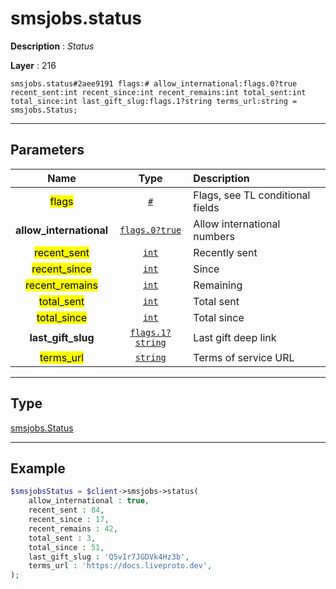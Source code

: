 # smsjobs.status

**Description** : *Status*

**Layer** : 216

```tl
smsjobs.status#2aee9191 flags:# allow_international:flags.0?true recent_sent:int recent_since:int recent_remains:int total_sent:int total_since:int last_gift_slug:flags.1?string terms_url:string = smsjobs.Status;
```

---

## Parameters

| Name | Type | Description |
| :---: | :---: | :--- |
| <mark>flags</mark> | [`#`](type/#) | Flags, see TL conditional fields |
| **allow_international** | [`flags.0?true`](type/true) | Allow international numbers |
| <mark>recent_sent</mark> | [`int`](type/int) | Recently sent |
| <mark>recent_since</mark> | [`int`](type/int) | Since |
| <mark>recent_remains</mark> | [`int`](type/int) | Remaining |
| <mark>total_sent</mark> | [`int`](type/int) | Total sent |
| <mark>total_since</mark> | [`int`](type/int) | Total since |
| **last_gift_slug** | [`flags.1?string`](type/string) | Last gift deep link |
| <mark>terms_url</mark> | [`string`](type/string) | Terms of service URL |

---

## Type

[smsjobs.Status](type/smsjobs.Status)

---

## Example

```php
$smsjobsStatus = $client->smsjobs->status(
	allow_international : true,
	recent_sent : 84,
	recent_since : 17,
	recent_remains : 42,
	total_sent : 3,
	total_since : 51,
	last_gift_slug : 'Q5vIr7JGDVk4Hz3b',
	terms_url : 'https://docs.liveproto.dev',
);
```